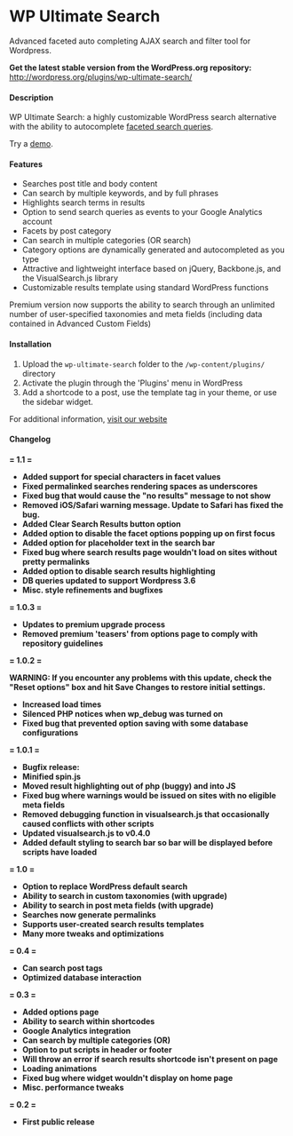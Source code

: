 WP Ultimate Search
==================

Advanced faceted auto completing AJAX search and filter tool for Wordpress.

<strong>Get the latest stable version from the WordPress.org repository:</strong>
http://wordpress.org/plugins/wp-ultimate-search/

<h4>Description</h4>

WP Ultimate Search: a highly customizable WordPress search alternative with the ability to autocomplete [faceted search queries](http://en.wikipedia.org/wiki/Faceted_search).

Try a [demo](http://ultimatesearch.mindsharelabs.com/).

<h4>Features</h4>

* Searches post title and body content
* Can search by multiple keywords, and by full phrases
* Highlights search terms in results
* Option to send search queries as events to your Google Analytics account
* Facets by post category
* Can search in multiple categories (OR search)
* Category options are dynamically generated and autocompleted as you type
* Attractive and lightweight interface based on jQuery, Backbone.js, and the VisualSearch.js library
* Customizable results template using standard WordPress functions

Premium version now supports the ability to search through an unlimited number of user-specified taxonomies and meta fields (including data contained in Advanced Custom Fields)

<h4>Installation</h4>

1. Upload the `wp-ultimate-search` folder to the `/wp-content/plugins/` directory
2. Activate the plugin through the 'Plugins' menu in WordPress
3. Add a shortcode to a post, use the template tag in your theme, or use the sidebar widget.

For additional information, [visit our website](http://mindsharelabs.com/)

<h4>Changelog<h4>

= 1.1 =
* Added support for special characters in facet values
* Fixed permalinked searches rendering spaces as underscores
* Fixed bug that would cause the "no results" message to not show
* Removed iOS/Safari warning message. Update to Safari has fixed the bug.
* Added Clear Search Results button option
* Added option to disable the facet options popping up on first focus
* Added option for placeholder text in the search bar
* Fixed bug where search results page wouldn't load on sites without pretty permalinks
* Added option to disable search results highlighting
* DB queries updated to support Wordpress 3.6
* Misc. style refinements and bugfixes

= 1.0.3 =
* Updates to premium upgrade process
* Removed premium 'teasers' from options page to comply with repository guidelines

= 1.0.2 =

WARNING: If you encounter any problems with this update, check the "Reset options" box and hit Save Changes to restore initial settings.

* Increased load times
* Silenced PHP notices when wp_debug was turned on
* Fixed bug that prevented option saving with some database configurations

= 1.0.1 =

* Bugfix release:
* Minified spin.js
* Moved result highlighting out of php (buggy) and into JS
* Fixed bug where warnings would be issued on sites with no eligible meta fields
* Removed debugging function in visualsearch.js that occasionally caused conflicts with other scripts
* Updated visualsearch.js to v0.4.0
* Added default styling to search bar so bar will be displayed before scripts have loaded 

= 1.0 =
* Option to replace WordPress default search
* Ability to search in custom taxonomies (with upgrade)
* Ability to search in post meta fields (with upgrade)
* Searches now generate permalinks
* Supports user-created search results templates
* Many more tweaks and optimizations

= 0.4 =
* Can search post tags
* Optimized database interaction

= 0.3 =
* Added options page
* Ability to search within shortcodes
* Google Analytics integration
* Can search by multiple categories (OR)
* Option to put scripts in header or footer
* Will throw an error if search results shortcode isn't present on page
* Loading animations
* Fixed bug where widget wouldn't display on home page
* Misc. performance tweaks

= 0.2 =
* First public release
